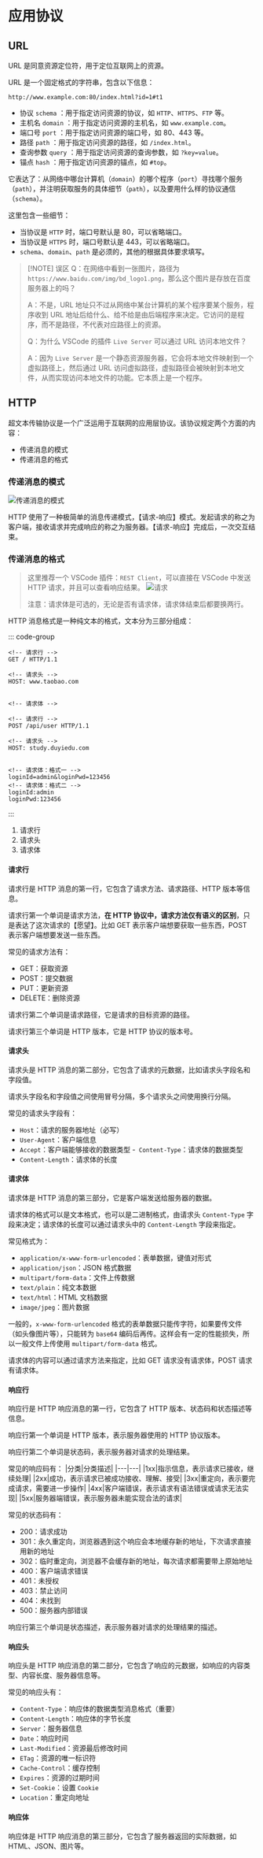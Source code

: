 # 应用协议

## URL

URL 是同意资源定位符，用于定位互联网上的资源。

URL 是一个固定格式的字符串，包含以下信息：

```
http://www.example.com:80/index.html?id=1#t1
```

- 协议 `schema` ：用于指定访问资源的协议，如 `HTTP`、`HTTPS`、`FTP` 等。
- 主机名 `domain` ：用于指定访问资源的主机名，如 `www.example.com`。
- 端口号 `port` ：用于指定访问资源的端口号，如 80、443 等。
- 路径 `path` ：用于指定访问资源的路径，如 `/index.html`。
- 查询参数 `query` ：用于指定访问资源的查询参数，如 `?key=value`。
- 锚点 `hash` ：用于指定访问资源的锚点，如 `#top`。

它表达了：从网络中哪台计算机（`domain`）的哪个程序（`port`）寻找哪个服务（`path`），并注明获取服务的具体细节（`path`），以及要用什么样的协议通信（`schema`）。

这里包含一些细节：

- 当协议是 `HTTP` 时，端口号默认是 80，可以省略端口。
- 当协议是 `HTTPS` 时，端口号默认是 443，可以省略端口。
- `schema`、`domain`、`path` 是必须的，其他的根据具体要求填写。

> [!NOTE] 误区
> Q：在网络中看到一张图片，路径为 `https://www.baidu.com/img/bd_logo1.png`，那么这个图片是存放在百度服务器上的吗？
> 
> A：不是，URL 地址只不过从网络中某台计算机的某个程序要某个服务，程序收到 URL 地址后给什么、给不给是由后端程序来决定。它访问的是程序，而不是路径，不代表对应路径上的资源。
>
> Q：为什么 VSCode 的插件 `Live Server` 可以通过 URL 访问本地文件？
>
> A：因为 `Live Server` 是一个静态资源服务器，它会将本地文件映射到一个虚拟路径上，然后通过 URL 访问虚拟路径，虚拟路径会被映射到本地文件，从而实现访问本地文件的功能。它本质上是一个程序。

## HTTP

超文本传输协议是一个广泛运用于互联网的应用层协议。该协议规定两个方面的内容：

- 传递消息的模式
- 传递消息的格式

### 传递消息的模式

![传递消息的模式](https://pic1.imgdb.cn/item/67dfb61e88c538a9b5c50b33.png)

HTTP 使用了一种极简单的消息传递模式，【请求-响应】模式。发起请求的称之为客户端，接收请求并完成响应的称之为服务器。【请求-响应】完成后，一次交互结束。

### 传递消息的格式

> 这里推荐一个 VSCode 插件：`REST Client`，可以直接在 VSCode 中发送 HTTP 请求，并且可以查看响应结果。
> ![请求](https://pic1.imgdb.cn/item/67dfb88988c538a9b5c50bbe.png)
>
> 注意：请求体是可选的，无论是否有请求体，请求体结束后都要换两行。

HTTP 消息格式是一种纯文本的格式，文本分为三部分组成：

::: code-group
```http [get请求.http]
<!-- 请求行 -->
GET / HTTP/1.1

<!-- 请求头 -->
HOST: www.taobao.com


<!-- 请求体 -->
```
```http [post请求.http]
<!-- 请求行 -->
POST /api/user HTTP/1.1

<!-- 请求头 -->
HOST: study.duyiedu.com


<!-- 请求体：格式一 -->
loginId=admin&loginPwd=123456
<!-- 请求体：格式二 -->
loginId:admin
loginPwd:123456
```
:::

1. 请求行
2. 请求头
3. 请求体

#### 请求行

请求行是 HTTP 消息的第一行，它包含了请求方法、请求路径、HTTP 版本等信息。

请求行第一个单词是请求方法，**在 HTTP 协议中，请求方法仅有语义的区别**，只是表达了这次请求的【愿望】。比如 GET 表示客户端想要获取一些东西，POST 表示客户端想要发送一些东西。

常见的请求方法有：
- GET：获取资源
- POST：提交数据
- PUT：更新资源
- DELETE：删除资源

请求行第二个单词是请求路径，它是请求的目标资源的路径。

请求行第三个单词是 HTTP 版本，它是 HTTP 协议的版本号。

#### 请求头

请求头是 HTTP 消息的第二部分，它包含了请求的元数据，比如请求头字段名和字段值。

请求头字段名和字段值之间使用冒号分隔，多个请求头之间使用换行分隔。

常见的请求头字段有：
- `Host`：请求的服务器地址（必写）
- `User-Agent`：客户端信息
- `Accept`：客户端能够接收的数据类型
-` Content-Type`：请求体的数据类型
- `Content-Length`：请求体的长度

#### 请求体

请求体是 HTTP 消息的第三部分，它是客户端发送给服务器的数据。

请求体的格式可以是文本格式，也可以是二进制格式，由请求头 `Content-Type` 字段来决定；请求体的长度可以通过请求头中的 `Content-Length` 字段来指定。

常见格式为：
- `application/x-www-form-urlencoded`：表单数据，键值对形式
- `application/json`：JSON 格式数据
- `multipart/form-data`：文件上传数据
- `text/plain`：纯文本数据
- `text/html`：HTML 文档数据
- `image/jpeg`：图片数据

一般的，`x-www-form-urlencoded` 格式的表单数据只能传字符，如果要传文件（如头像图片等），只能转为 `base64` 编码后再传。这样会有一定的性能损失，所以一般文件上传使用 `multipart/form-data` 格式。

请求体的内容可以通过请求方法来指定，比如 GET 请求没有请求体，POST 请求有请求体。

#### 响应行

响应行是 HTTP 响应消息的第一行，它包含了 HTTP 版本、状态码和状态描述等信息。

响应行第一个单词是 HTTP 版本，表示服务器使用的 HTTP 协议版本。

响应行第二个单词是状态码，表示服务器对请求的处理结果。

常见的响应码有：
|分类|分类描述|
|---|---|
|1xx|指示信息，表示请求已接收，继续处理|
|2xx|成功，表示请求已被成功接收、理解、接受|
|3xx|重定向，表示要完成请求，需要进一步操作|
|4xx|客户端错误，表示请求有语法错误或请求无法实现|
|5xx|服务器端错误，表示服务器未能实现合法的请求|

常见的状态码有：
- 200：请求成功
- 301：永久重定向，浏览器遇到这个响应会本地缓存新的地址，下次请求直接用新的地址
- 302：临时重定向，浏览器不会缓存新的地址，每次请求都需要带上原始地址
- 400：客户端请求错误
- 401：未授权
- 403：禁止访问
- 404：未找到
- 500：服务器内部错误

响应行第三个单词是状态描述，表示服务器对请求的处理结果的描述。

#### 响应头

响应头是 HTTP 响应消息的第二部分，它包含了响应的元数据，如响应的内容类型、内容长度、服务器信息等。

常见的响应头有：
- `Content-Type`：响应体的数据类型消息格式（重要）
- `Content-Length`：响应体的字节长度
- `Server`：服务器信息
- `Date`：响应时间
- `Last-Modified`：资源最后修改时间
- `ETag`：资源的唯一标识符
- `Cache-Control`：缓存控制
- `Expires`：资源的过期时间
- `Set-Cookie`：设置 `Cookie`
- `Location`：重定向地址

#### 响应体

响应体是 HTTP 响应消息的第三部分，它包含了服务器返回的实际数据，如 HTML、JSON、图片等。
